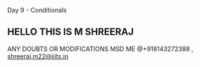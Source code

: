 Day 9 - Conditionals

## HELLO THIS IS M SHREERAJ 

ANY DOUBTS OR MODIFICATIONS MSD ME @+918143272388 , shreeraj.m22@iiits.in
